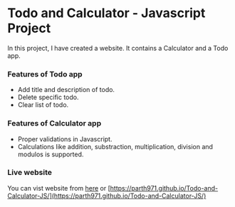 
# Todo and Calculator - Javascript Project

In this project, I have created a website. It contains a Calculator and a Todo app. 

### Features of Todo app

- Add title and description of todo.
- Delete specific todo.
- Clear list of todo.

### Features of Calculator app

- Proper validations in Javascript.
- Calculations like addition, substraction, multiplication, division and modulos is supported.


### Live website

You can vist website from [here](https://parth971.github.io/Todo-and-Calculator-JS/) or [https://parth971.github.io/Todo-and-Calculator-JS/](https://parth971.github.io/Todo-and-Calculator-JS/)
